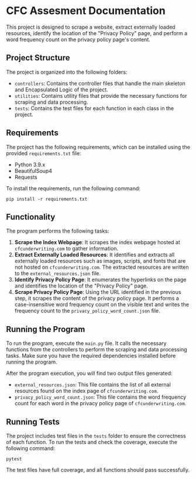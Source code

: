 # CFC Assesment Documentation


This project is designed to scrape a website, extract externally loaded resources, identify the location of the "Privacy Policy" page, and perform a word frequency count on the privacy policy page's content.

## Project Structure

The project is organized into the following folders:

- `controllers`: Contains the controller files that handle the main skeleton and Encapsulated Logic of the project.
- `utilities`: Contains utility files that provide the necessary functions for scraping and data processing.
- `tests`: Contains the test files for each function in each class in the project.

## Requirements

The project has the following requirements, which can be installed using the provided `requirements.txt` file:

- Python 3.9.x
- BeautifulSoup4
- Requests

To install the requirements, run the following command:

```shell
pip install -r requirements.txt
```


## Functionality

The program performs the following tasks:

1. **Scrape the Index Webpage**: It scrapes the index webpage hosted at `cfcunderwriting.com` to gather information.
2. **Extract Externally Loaded Resources**: It identifies and extracts all externally loaded resources such as images, scripts, and fonts that are not hosted on `cfcunderwriting.com`. The extracted resources are written to the `external_resources.json` file.
3. **Identify Privacy Policy Page**: It enumerates the hyperlinks on the page and identifies the location of the "Privacy Policy" page.
4. **Scrape Privacy Policy Page**: Using the URL identified in the previous step, it scrapes the content of the privacy policy page. It performs a case-insensitive word frequency count on the visible text and writes the frequency count to the `privacy_policy_word_count.json` file.

## Running the Program

To run the program, execute the `main.py` file. It calls the necessary functions from the controllers to perform the scraping and data processing tasks. Make sure you have the required dependencies installed before running the program.


After the program execution, you will find two output files generated:

- `external_resources.json`: This file contains the list of all external resources found on the index page of `cfcunderwriting.com`.
- `privacy_policy_word_count.json`: This file contains the word frequency count for each word in the privacy policy page of `cfcunderwriting.com`.

## Running Tests

The project includes test files in the `tests` folder to ensure the correctness of each function. 
To run the tests and check the coverage, execute the following command:

```shell
pytest
```


The test files have full coverage, and all functions should pass successfully.

